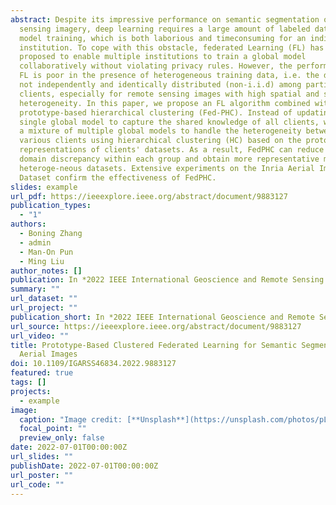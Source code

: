 ```yaml
---
abstract: Despite its impressive performance on semantic segmentation of remote
  sensing imagery, deep learning requires a large amount of labeled data for
  model training, which is both laborious and timeconsuming for an individual
  institution. To cope with this obstacle, federated Learning (FL) has been
  proposed to enable multiple institutions to train a global model
  collaboratively without violating privacy rules. However, the performance of
  FL is poor in the presence of heterogeneous training data, i.e. the data is
  not independently and identically distributed (non-i.i.d) among participating
  clients, especially for remote sensing images with high spatial and spectral
  heterogeneity. In this paper, we propose an FL algorithm combined with
  prototype-based hierarchical clustering (Fed-PHC). Instead of updating a
  single global model to capture the shared knowledge of all clients, we utilize
  a mixture of multiple global models to handle the heterogeneity between
  various clients using hierarchical clustering (HC) based on the prototypical
  representations of clients' datasets. As a result, FedPHC can reduce the
  domain discrepancy within each group and obtain more representative models for
  heteroge-neous datasets. Extensive experiments on the Inria Aerial Image
  Dataset confirm the effectiveness of FedPHC.
slides: example
url_pdf: https://ieeexplore.ieee.org/abstract/document/9883127
publication_types:
  - "1"
authors:
  - Boning Zhang
  - admin
  - Man-On Pun
  - Ming Liu
author_notes: []
publication: In *2022 IEEE International Geoscience and Remote Sensing Symposium*
summary: ""
url_dataset: ""
url_project: ""
publication_short: In *2022 IEEE International Geoscience and Remote Sensing Symposium*
url_source: https://ieeexplore.ieee.org/abstract/document/9883127
url_video: ""
title: Prototype-Based Clustered Federated Learning for Semantic Segmentation of
  Aerial Images
doi: 10.1109/IGARSS46834.2022.9883127
featured: true
tags: []
projects:
  - example
image:
  caption: "Image credit: [**Unsplash**](https://unsplash.com/photos/pLCdAaMFLTE)"
  focal_point: ""
  preview_only: false
date: 2022-07-01T00:00:00Z
url_slides: ""
publishDate: 2022-07-01T00:00:00Z
url_poster: ""
url_code: ""
---
```

